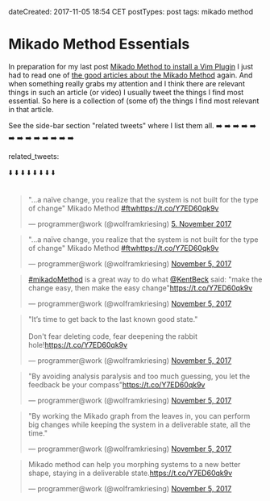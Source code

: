 dateCreated: 2017-11-05 18:54 CET
postTypes: post
tags: mikado method

# Mikado Method Essentials

In preparation for my last post [Mikado Method to install a Vim Plugin][last-post] I just had to read one of [the good articles about the Mikado Method][mikado-method] again. And when something really grabs my attention and I think there are relevant things in such an article (or video) I usually tweet the things I find most essential. So here is a collection of (some of) the things I find most relevant in that article.

[last-post]: /blog/2017/11/mikado-method-to-install-a-vim-plugin/
[mikado-method]: https://pragprog.com/magazines/2010-06/the-mikado-method

See the side-bar section "related tweets" where I list them all. ➡️ ➡️ ➡️ ➡️ ➡️ ➡️ ➡️ ➡️ ➡️ ➡️ ➡️ ➡️ ➡️️


related_tweets:

⬇️ ⬇️ ⬇️ ⬇️ ⬇️ ⬇️ ⬇️ ⬇️ <br/><br/>

<blockquote class="twitter-tweet" data-lang="de"><p lang="en" dir="ltr">&quot;...a  naïve change, you realize that the system is not built for the type of change&quot; Mikado Method <a href="https://twitter.com/hashtag/ftw?src=hash&amp;ref_src=twsrc%5Etfw">#ftw</a><a href="https://t.co/Y7ED60qk9v">https://t.co/Y7ED60qk9v</a></p>&mdash; programmer@work (@wolframkriesing) <a href="https://twitter.com/wolframkriesing/status/927152310932918275?ref_src=twsrc%5Etfw">5. November 2017</a></blockquote>


<blockquote class="twitter-tweet"><p lang="en" dir="ltr">&quot;...a  naïve change, you realize that the system is not built for the type of change&quot; Mikado Method <a href="https://twitter.com/hashtag/ftw?src=hash&amp;ref_src=twsrc%5Etfw">#ftw</a><a href="https://t.co/Y7ED60qk9v">https://t.co/Y7ED60qk9v</a></p>&mdash; programmer@work (@wolframkriesing) <a href="https://twitter.com/wolframkriesing/status/927152310932918275">November 5, 2017</a></blockquote>

<blockquote class="twitter-tweet"><p lang="en" dir="ltr"><a href="https://twitter.com/hashtag/mikadoMethod?src=hash&amp;ref_src=twsrc%5Etfw">#mikadoMethod</a> is a great way to do what <a href="https://twitter.com/KentBeck?ref_src=twsrc%5Etfw">@KentBeck</a> said: &quot;make the change easy, then make the easy change&quot;<a href="https://t.co/Y7ED60qk9v">https://t.co/Y7ED60qk9v</a></p>&mdash; programmer@work (@wolframkriesing) <a href="https://twitter.com/wolframkriesing/status/927153854239657985?ref_src=twsrc%5Etfw">November 5, 2017</a></blockquote>

<blockquote class="twitter-tweet"><p lang="en" dir="ltr">&quot;It’s time to get back to the last known good state.&quot;<br><br>Don&#39;t fear deleting code, fear deepening the rabbit hole!<a href="https://t.co/Y7ED60qk9v">https://t.co/Y7ED60qk9v</a></p>&mdash; programmer@work (@wolframkriesing) <a href="https://twitter.com/wolframkriesing/status/927154969970708481?ref_src=twsrc%5Etfw">November 5, 2017</a></blockquote>

<blockquote class="twitter-tweet"><p lang="en" dir="ltr">&quot;By avoiding analysis paralysis and too much guessing, you let the feedback be your compass&quot;<a href="https://t.co/Y7ED60qk9v">https://t.co/Y7ED60qk9v</a></p>&mdash; programmer@work (@wolframkriesing) <a href="https://twitter.com/wolframkriesing/status/927157928750125056?ref_src=twsrc%5Etfw">November 5, 2017</a></blockquote>

<blockquote class="twitter-tweet"><p lang="en" dir="ltr">&quot;By working the Mikado graph from the leaves in, you can perform big changes while keeping the system in a deliverable state, all the time.&quot;</p>&mdash; programmer@work (@wolframkriesing) <a href="https://twitter.com/wolframkriesing/status/927158755292336128?ref_src=twsrc%5Etfw">November 5, 2017</a></blockquote>

<blockquote class="twitter-tweet"><p lang="en" dir="ltr">Mikado method can help you morphing systems to a new better shape, staying in a deliverable state.<a href="https://t.co/Y7ED60qk9v">https://t.co/Y7ED60qk9v</a></p>&mdash; programmer@work (@wolframkriesing) <a href="https://twitter.com/wolframkriesing/status/927162753898475520?ref_src=twsrc%5Etfw">November 5, 2017</a></blockquote>

